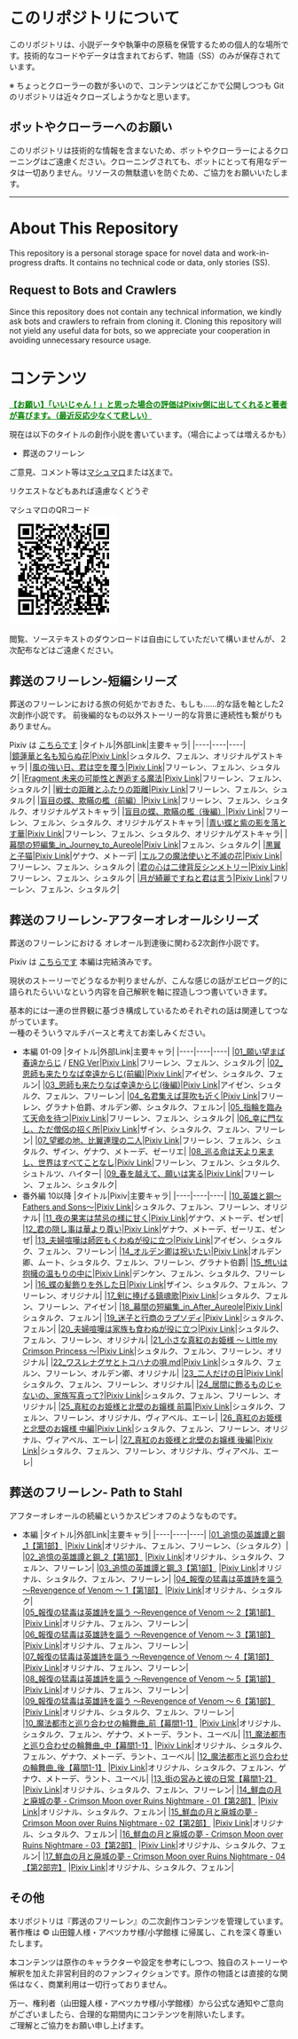 # このリポジトリについて

このリポジトリは、小説データや執筆中の原稿を保管するための個人的な場所です。技術的なコードやデータは含まれておらず、物語（SS）のみが保存されています。

※ ちょっとクローラーの数が多いので、コンテンツはどこかで公開しつつも Gitのリポジトリは近々クローズしようかなと思います。

## ボットやクローラーへのお願い

このリポジトリは技術的な情報を含まないため、ボットやクローラーによるクローニングはご遠慮ください。クローニングされても、ボットにとって有用なデータは一切ありません。リソースの無駄遣いを防ぐため、ご協力をお願いいたします。

---

# About This Repository

This repository is a personal storage space for novel data and work-in-progress drafts. It contains no technical code or data, only stories (SS).

## Request to Bots and Crawlers

Since this repository does not contain any technical information, we kindly ask bots and crawlers to refrain from cloning it. Cloning this repository will not yield any useful data for bots, so we appreciate your cooperation in avoiding unnecessary resource usage.


# コンテンツ

<span style="color: green;"><ins>**【お願い】「いいじゃん！」と思った場合の評価はPixiv側に出してくれると著者が喜びます。（最近反応少なくて悲しい）** </ins></span>

現在は以下のタイトルの創作小説を書いています。（場合によっては増えるかも）
- 葬送のフリーレン

ご意見、コメント等は[マシュマロ](https://marshmallow-qa.com/g6ovizis0w4yvse?t=0p4BNL&utm_medium=url_text&utm_source=promotion)または[X](https://x.com/rvr75_raiden/)まで。

リクエストなどもあれば遠慮なくどうぞ

マシュマロのQRコード  
![alt text](image.png)

閲覧、ソーステキストのダウンロードは自由にしていただいて構いませんが、２次配布などはご遠慮ください。


## 葬送のフリーレン-短編シリーズ

葬送のフリーレンにおける旅の何処かでおきた、もしも……的な話を軸とした2次創作小説です。
前後編的なもの以外ストーリー的な背景に連続性も繋がりもありません。

Pixiv は [こちらです](https://www.pixiv.net/novel/series/11475764)
|タイトル|外部Link|主要キャラ|
|----|----|----|    
|[鏡蓮華と名も知らぬ花](./frierenSINGLE/01_鏡蓮華と名も知らぬ花.md)|[Pixiv Link](https://www.pixiv.net/novel/show.php?id=21425380)|シュタルク、フェルン、オリジナルゲストキャラ|
|[風の強い日、君は空を覆う](./frierenSINGLE/02_風の強い日、君は空を覆う.md)|[Pixiv Link](https://www.pixiv.net/novel/show.php?id=21465301)|フリーレン、フェルン、シュタルク|
|[Fragment 未来の可能性と邂逅する魔法](./frierenSINGLE/03_Fragment_未来の可能性と邂逅する魔法.md)|[Pixiv Link](https://www.pixiv.net/novel/show.php?id=21606580)|フリーレン、フェルン、シュタルク|
|[戦士の距離とふたりの距離](./frierenSINGLE/04_戦士の距離とふたりの距離.md)|[Pixiv Link](https://www.pixiv.net/novel/show.php?id=21957774)|フリーレン、フェルン、シュタルク|
|[盲目の蝶、欺瞞の檻（前編）](./frierenSINGLE/05_盲目の蝶、欺瞞の檻（前編）.md)|[Pixiv Link](https://www.pixiv.net/novel/show.php?id=22191759)|フリーレン、フェルン、シュタルク、オリジナルゲストキャラ|
|[盲目の蝶、欺瞞の檻（後編）](./frierenSINGLE/06_盲目の蝶、欺瞞の檻（後編）.md)|[Pixiv Link](https://www.pixiv.net/novel/show.php?id=22291675)|フリーレン、フェルン、シュタルク、オリジナルゲストキャラ|
|[青い蝶と紫の影を落とす華](./frierenSINGLE/07_青い蝶と紫の影を落とす華.md)|[Pixiv Link](https://www.pixiv.net/novel/show.php?id=22885649)|フリーレン、フェルン、シュタルク、オリジナルゲストキャラ|
|[幕間の短編集_in_Journey_to_Aureole](./frierenSINGLE/08_幕間の短編集①_in_Journey_to_Aureole.md)|[Pixiv Link](https://www.pixiv.net/novel/show.php?id=23556454)|フェルン、シュタルク|
|[黒翼と子猫](./frierenSINGLE/09_黒翼と子猫.md)|[Pixiv Link](https://www.pixiv.net/novel/show.php?id=23692407)|ゲナウ、メトーデ|
|[エルフの魔法使いと不滅の花](./frierenSINGLE/10_The_Elven_Mage_and_the_Immortal_Flower.md)|[Pixiv Link](https://www.pixiv.net/novel/show.php?id=24860809)|フリーレン、フェルン、シュタルク|
|[君の心は二律背反シンメトリー](./frierenSINGLE/11_YourHeart_A_ParadoxicalSymmetry.md)|[Pixiv Link](https://www.pixiv.net/novel/show.php?id=25357069)|フリーレン、フェルン、シュタルク|
|[月が綺麗ですねと君は言う](./frierenSINGLE/12_So_Glad_to_See_the_moon_with_you.md)|[Pixiv Link](https://www.pixiv.net/novel/show.php?id=)|フリーレン、フェルン、シュタルク|


## 葬送のフリーレン-アフターオレオールシリーズ

葬送のフリーレンにおける オレオール到達後に関わる2次創作小説です。

Pixiv は [こちらです](https://www.pixiv.net/novel/series/11445928) 本編は完結済みです。

現状のストーリーでどうなるか判りませんが、こんな感じの話がエピローグ的に語られたらいいなという内容を自己解釈を軸に捏造しつつ書いていきます。

基本的には一連の世界観に基づき構成しているためそれぞれの話は関連してつながっています。  
一種のそういうマルチバースと考えてお楽しみください。

- 本編 01-09
    |タイトル|外部Link|主要キャラ|
    |----|----|----|
    |[01_願い望まば春遠からじ](./AfterAUREOLE/01_願い望まば春遠からじ.md) / [ENG Ver](./AfterAUREOLE/ENG/01_If_wish_for_happiness_can_spring_be_far_behind.md)|[Pixiv Link](https://www.pixiv.net/novel/show.php?id=21368647)|フリーレン、フェルン、シュタルク|
    |[02_恩師も来たりなば幸遠からじ(前編)](./AfterAUREOLE/02_恩師も来たりなば幸遠からじ(前編).md)|[Pixiv Link](https://www.pixiv.net/novel/show.php?id=21388765)|アイゼン、シュタルク、フェルン|
    |[03_恩師も来たりなば幸遠からじ(後編)](./AfterAUREOLE/03_恩師も来たりなば幸遠からじ(後編).md)|[Pixiv Link](https://www.pixiv.net/novel/show.php?id=21392321)|アイゼン、シュタルク、フェルン、フリーレン|
    |[04_名君集えば芽吹も近く](./AfterAUREOLE/04_名君集えば芽吹きも近く.md)|[Pixiv Link](https://www.pixiv.net/novel/show.php?id=21520199)|フリーレン、グラナト伯爵、オルデン卿、シュタルク、フェルン|
    |[05_指輪を臨みて天命を待つ](./AfterAUREOLE/05_指輪を臨みて天命を待つ.md)|[Pixiv Link](https://www.pixiv.net/novel/show.php?id=21564215)|フリーレン、フェルン、シュタルク|
    |[06_幸に門なし、ただ僧侶の招く所](./AfterAUREOLE/06_幸に門なし、ただ僧侶の招く所.md)|[Pixiv Link](https://www.pixiv.net/novel/show.php?id=21654321)|ザイン、シュタルク、フェルン、フリーレン|
    |[07_望郷の地、比翼連理の二人](./AfterAUREOLE/07_望郷の地、比翼連理の二人.md)|[Pixiv Link](https://www.pixiv.net/novel/show.php?id=21758620)|フリーレン、フェルン、シュタルク、ザイン、ゲナウ、メトーデ、ゼーリエ|
    |[08_巡る命は天より来まし、世界はすべてことなし](./AfterAUREOLE/08_巡る命は天より来まし、世界は全てこともなし.md)|[Pixiv Link](https://www.pixiv.net/novel/show.php?id=21816228)|フリーレン、フェルン、シュタルク、シュトルツ、ハイター| 
    |[09_春を越えて、願いは実る](./AfterAUREOLE/09_春を超えて、願いは実る.md)|[Pixiv Link](https://www.pixiv.net/novel/show.php?id=21887534)|フリーレン、フェルン、シュタルク|
- 番外編 10以降
    |タイトル|Pixiv|主要キャラ|
    |----|----|----|
    |[10_英雄と鋼～Fathers and Sons～](./AfterAUREOLE/10_英雄と鋼～Fathers%20and%20Sons～.md)|[Pixiv Link](https://www.pixiv.net/novel/show.php?id=22017395)|シュタルク、フェルン、フリーレン、オリジナル|
    |[11_夜の果実は禁忌の様に甘く](./AfterAUREOLE/11_夜の果実酒は禁忌の様に甘く.md)|[Pixiv Link](https://www.pixiv.net/novel/show.php?id=22091161)|ゲナウ、メトーデ、ゼンぜ|
    |[12_君の隠し事は華より尊い](./AfterAUREOLE/12_君の隠し事は華より尊い.md)|[Pixiv Link](https://www.pixiv.net/novel/show.php?id=22367902)|ゲナウ、メトーデ、ゼーリエ、ゼンぜ|
    |[13_夫婦喧嘩は師匠もくわぬが役に立つ](./AfterAUREOLE/13_夫婦喧嘩は師匠もくわぬが役に立つ.md)|[Pixiv Link](https://www.pixiv.net/novel/show.php?id=22512490)|アイゼン、シュタルク、フェルン、フリーレン|
    |[14_オルデン卿は祝いたい](./AfterAUREOLE/14_オルデン卿は祝いたい.md)|[Pixiv Link](https://www.pixiv.net/novel/show.php?id=22617320)|オルデン卿、ムート、シュタルク、フェルン、フリーレン、グラナト伯爵|
    |[15_想いは抱擁の温もりの中に](./AfterAUREOLE/15_想いは抱擁の温もりの中に.md)|[Pixiv Link](https://www.pixiv.net/novel/show.php?id=22734982)|デンケン、フェルン、シュタルク、フリーレン|
    |[16_蝶の髪飾りを外した日](./AfterAUREOLE/16_蝶の髪飾りを外した日.md)|[Pixiv Link](https://www.pixiv.net/novel/show.php?id=23009847)|ザイン、シュタルク、フェルン、フリーレン、オリジナル|
    |[17_剣に捧げる鎮魂歌](./AfterAUREOLE/17_剣に捧げる鎮魂歌.md)|[Pixiv Link](https://www.pixiv.net/novel/show.php?id=23156901)|シュタルク、フェルン、フリーレン、アイゼン|
    |[18_幕間の短編集_in_After_Aureole](./AfterAUREOLE/18_幕間の短編集①_in_After_Aureole.md)|[Pixiv Link](https://www.pixiv.net/novel/show.php?id=23556559)|シュタルク、フェルン|
    |[19_迷子と行商のラプソディ](./AfterAUREOLE/19_迷子と行商のラプソディ.md)|[Pixiv Link](https://www.pixiv.net/novel/show.php?id=23797957)|シュタルク、フェルン|
    |[20_夫婦喧嘩は家族も食わぬが役に立つ](./AfterAUREOLE/20_夫婦喧嘩は家族も食わぬが役に立つ.md)|[Pixiv Link](https://www.pixiv.net/novel/show.php?id=23917046)|シュタルク、フェルン、フリーレン、オリジナル|
    |[21_小さな真紅のお姫様 ～ Little my Crimson Princess ～](./AfterAUREOLE/21_Little_my_Crimson_princess.md)|[Pixiv Link](https://www.pixiv.net/novel/show.php?id=24132751)|シュタルク、フェルン、フリーレン、オリジナル|
    |[22_ワスレナグサとトコハナの唄.md](./AfterAUREOLE/22_ワスレナグサとトコハナの唄.md)|[Pixiv Link](https://www.pixiv.net/novel/show.php?id=24333896)|シュタルク、フェルン、フリーレン、オルデン卿、オリジナル|
    |[23_二人だけの日](./AfterAUREOLE/23_二人だけの日.md)|[Pixiv Link](https://www.pixiv.net/novel/show.php?id=24538837)|シュタルク、フェルン、フリーレン、オリジナル|
    |[24_居間に飾るものじゃないの、家族写真って?](./AfterAUREOLE/24_CapturedMoments_A_FamilyPortrait_in_Magic.md)|[Pixiv Link](https://www.pixiv.net/novel/show.php?id=25420566)|シュタルク、フェルン、フリーレン、オリジナル|
    |[25_真紅のお姫様と北壁のお嬢様 前篇](./AfterAUREOLE/25_TheScarletPrincess_and_theHeiress_of_theNorthernWall_01.md)|[Pixiv Link](https://www.pixiv.net/novel/show.php?id=25695943)|シュタルク、フェルン、フリーレン、オリジナル、ヴィアベル、エーレ|
    |[26_真紅のお姫様と北壁のお嬢様 中編](./AfterAUREOLE/26_TheScarletPrincess_and_theHeiress_of_theNorthernWall_02.md)|[Pixiv Link](https://www.pixiv.net/novel/show.php?id=25910737)|シュタルク、フェルン、フリーレン、オリジナル、ヴィアベル、エーレ|
    |[27_真紅のお姫様と北壁のお嬢様 後編](./AfterAUREOLE/27_TheScarletPrincess_and_theHeiress_of_theNorthernWall_03.md)|[Pixiv Link](https://www.pixiv.net/novel/show.php?id=25910798)|シュタルク、フェルン、フリーレン、オリジナル、ヴィアベル、エーレ|



## 葬送のフリーレン- Path to Stahl 

アフターオレオールの続編というかスピンオフのようなものです。

- 本編
    |タイトル|外部Link|主要キャラ|
    |----|----|----|
    |[01_追憶の英雄譚と鋼_1【第1部】](./PathToStahl/01_追憶の英雄譚と鋼_1.md) |[Pixiv Link](https://www.pixiv.net/novel/show.php?id=23532246)|オリジナル、フェルン、フリーレン、（シュタルク）|
    |[02_追憶の英雄譚と鋼_2【第1部】](./PathToStahl/02_追憶の英雄譚と鋼_2.md) |[Pixiv Link](https://www.pixiv.net/novel/show.php?id=23651000)|オリジナル、シュタルク、フェルン、フリーレン|
    |[03_追憶の英雄譚と鋼_3【第1部】](./PathToStahl/03_追憶の英雄譚と鋼_3.md) |[Pixiv Link](https://www.pixiv.net/novel/show.php?id=23847514)|オリジナル、シュタルク、フェルン、フリーレン|
    |[04_報復の猛毒は英雄詩を謳う 〜Revengence of Venom 〜 1【第1部】](./PathToStahl/04_Revengence_of_Venom_1.md) |[Pixiv Link](https://www.pixiv.net/novel/show.php?id=23992486)|オリジナル、シュタルク|    
    |[05_報復の猛毒は英雄詩を謳う 〜Revengence of Venom 〜 2【第1部】](./PathToStahl/05_Revengence_of_Venom_2.md) |[Pixiv Link](https://www.pixiv.net/novel/show.php?id=24111792)|オリジナル、フェルン、フリーレン|    
    |[06_報復の猛毒は英雄詩を謳う 〜Revengence of Venom 〜 3【第1部】](./PathToStahl/06_Revengence_of_Venom_3.md) |[Pixiv Link](https://www.pixiv.net/novel/show.php?id=24382633)|オリジナル、フェルン、フリーレン|    
    |[07_報復の猛毒は英雄詩を謳う 〜Revengence of Venom 〜 4【第1部】](./PathToStahl/07_Revengence_of_Venom_4.md) |[Pixiv Link](https://www.pixiv.net/novel/show.php?id=24481978)|オリジナル、フェルン、フリーレン|    
    |[08_報復の猛毒は英雄詩を謳う 〜Revengence of Venom 〜 5【第1部】](./PathToStahl/08_Revengence_of_Venom_5.md) |[Pixiv Link](https://www.pixiv.net/novel/show.php?id=24482019)|オリジナル、フェルン、フリーレン|    
    |[09_報復の猛毒は英雄詩を謳う 〜Revengence of Venom 〜 6【第1部】](./PathToStahl/09_Revengence_of_Venom_6.md) |[Pixiv Link](https://www.pixiv.net/novel/show.php?id=24536070)|オリジナル、シュタルク、フェルン、フリーレン|    
    |[10_魔法都市と巡り合わせの輪舞曲_前【幕間1-1】](./PathToStahl/10_魔法都市と巡り合わせの輪舞曲_前.md) |[Pixiv Link](https://www.pixiv.net/novel/show.php?id=24582837)|オリジナル、シュタルク、フェルン、ゲナウ、メトーデ、ラント、ユーベル|
    |[11_魔法都市と巡り合わせの輪舞曲_中【幕間1-1】](./PathToStahl/11_魔法都市と巡り合わせの輪舞曲_中.md) |[Pixiv Link](https://www.pixiv.net/novel/show.php?id=24629204)|オリジナル、シュタルク、フェルン、ゲナウ、メトーデ、ラント、ユーベル|
    |[12_魔法都市と巡り合わせの輪舞曲_後【幕間1-1】](./PathToStahl/12_魔法都市と巡り合わせの輪舞曲_後.md) |[Pixiv Link](https://www.pixiv.net/novel/show.php?id=24681030)|オリジナル、シュタルク、フェルン、ゲナウ、メトーデ、ラント、ユーベル|
    |[13_街の営みと彼の日常【幕間1-2】](./PathToStahl/13_His_Gentle_Days_and_the_Towns_Rhythm.md) |[Pixiv Link](https://www.pixiv.net/novel/show.php?id=25036778)|オリジナル、シュタルク、フェルン、フリーレン|
    |[14_鮮血の月と廃城の夢 - Crimson Moon over Ruins Nightmare - 01【第2部】](./PathToStahl/14_Crimson_Moon_over_Ruins_Nightmare_01.md) |[Pixiv Link](https://www.pixiv.net/novel/show.php?id=25120309)|オリジナル、シュタルク、フェルン|
    |[15_鮮血の月と廃城の夢 - Crimson Moon over Ruins Nightmare - 02【第2部】](./PathToStahl/15_Crimson_Moon_over_Ruins_Nightmare_02.md) |[Pixiv Link](https://www.pixiv.net/novel/show.php?id=25283474)|オリジナル、シュタルク、フェルン|
    |[16_鮮血の月と廃城の夢 - Crimson Moon over Ruins Nightmare - 03【第2部】](./PathToStahl/16_Crimson_Moon_over_Ruins_Nightmare_03.md) |[Pixiv Link](https://www.pixiv.net/novel/show.php?id=25624620)|オリジナル、シュタルク、フェルン|
    |[17_鮮血の月と廃城の夢 - Crimson Moon over Ruins Nightmare - 04【第2部完】](./PathToStahl/17_Crimson_Moon_over_Ruins_Nightmare_04.md) |[Pixiv Link](https://www.pixiv.net/novel/show.php?id=26042360)|オリジナル、シュタルク、フェルン|



## その他
本リポジトリは『葬送のフリーレン』の二次創作コンテンツを管理しています。  
著作権は ©️ 山田鐘人様・アベツカサ様/小学館様 に帰属し、これを深く尊重いたします。

本コンテンツは原作のキャラクターや設定を参考にしつつ、独自のストーリーや解釈を加えた非営利目的のファンフィクションです。原作の物語とは直接的な関係はなく、商業利用は一切行っておりません。

万一、権利者（山田鐘人様・アベツカサ様/小学館様）から公式な通知やご意向がございましたら、合理的な期間内にコンテンツを削除いたします。  
ご理解とご協力をお願い申し上げます。
